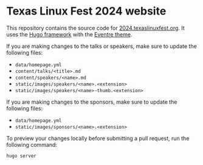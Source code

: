 # Texas Linux Fest 2024 website

This repository contains the source code for [2024.texaslinuxfest.org][txlf].
It uses the [Hugo framework][hugo] with the [Eventre theme][eventre].

If you are making changes to the talks or speakers,
make sure to update the following files:

- `data/homepage.yml`
- `content/talks/<title>.md`
- `content/speakers/<name>.md`
- `static/images/speakers/<name>.<extension>`
- `static/images/speakers/<name>-thumb.<extension>`

If you are making changes to the sponsors,
make sure to update the following files:

- `data/homepage.yml`
- `static/images/sponsors/<name>.<extension>`

To preview your changes locally before submitting a pull request,
run the following command:

```
hugo server
```

[txlf]: https://2024.texaslinuxfest.org/
[hugo]: https://gohugo.io/
[eventre]: https://docs.gethugothemes.com/eventre/
